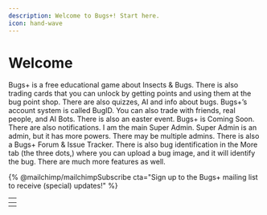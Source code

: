 ```yaml
---
description: Welcome to Bugs+! Start here.
icon: hand-wave
---
```


# Welcome

Bugs+ is a free educational game about Insects & Bugs. There is also trading cards that you can unlock by getting points and using them at the bug point shop. There are also quizzes, AI and info about bugs. Bugs+’s account system is called BugID. You can also trade with friends, real people, and AI Bots. There is also an easter event. Bugs+ is Coming Soon. There are also notifications. I am the main Super Admin. Super Admin is an admin, but it has more powers. There may be multiple admins. There is also a Bugs+ Forum & Issue Tracker. There is also bug identification in the More tab (the three dots,) where you can upload a bug image, and it will identify the bug. There are much more features as well.

{% @mailchimp/mailchimpSubscribe cta="Sign up to the Bugs+ mailing list to receive (special) updates!" %}

<table data-view="cards"><thead><tr><th></th></tr></thead><tbody><tr><td></td></tr></tbody></table>



